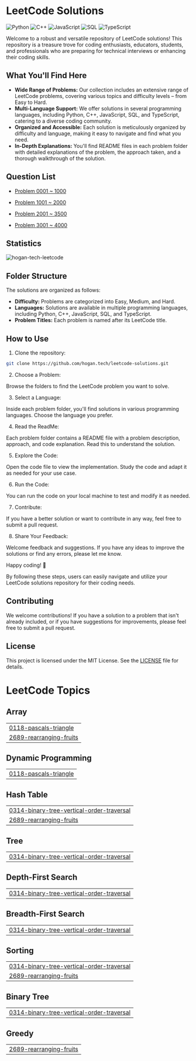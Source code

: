 # LeetCode Solutions

![Python](https://img.shields.io/badge/language-Python-blue.svg)
![C++](https://img.shields.io/badge/language-C++-orange.svg)
![JavaScript](https://img.shields.io/badge/language-JavaScript-yellow.svg)
![SQL](https://img.shields.io/badge/language-SQL-lightgrey.svg)
![TypeScript](https://img.shields.io/badge/language-TypeScript-blue.svg)

Welcome to a robust and versatile repository of LeetCode solutions! This repository is a treasure trove for coding enthusiasts, educators, students, and professionals who are preparing for technical interviews or enhancing their coding skills.

## What You'll Find Here

- **Wide Range of Problems:** Our collection includes an extensive range of LeetCode problems, covering various topics and difficulty levels – from Easy to Hard.
- **Multi-Language Support:** We offer solutions in several programming languages, including Python, C++, JavaScript, SQL, and TypeScript, catering to a diverse coding community.
- **Organized and Accessible:** Each solution is meticulously organized by difficulty and language, making it easy to navigate and find what you need.
- **In-Depth Explanations:** You'll find README files in each problem folder with detailed explanations of the problem, the approach taken, and a thorough walkthrough of the solution.

## Question List

- [Problem 0001 ~ 1000](./Question_List_0001_1000.md)

- [Problem 1001 ~ 2000](./Question_List_1001_2000.md)

- [Problem 2001 ~ 3500](./Question_List_2001_3000.md)

- [Problem 3001 ~ 4000](./Question_List_3001_4000.md)

## Statistics

<img src="https://leetcard.jacoblin.cool/hogantech" alt="hogan-tech-leetcode" />

## Folder Structure

The solutions are organized as follows:

- **Difficulty:** Problems are categorized into Easy, Medium, and Hard.
- **Languages:** Solutions are available in multiple programming languages, including Python, C++, JavaScript, SQL, and TypeScript.
- **Problem Titles:** Each problem is named after its LeetCode title.

## How to Use

1. Clone the repository:

```bash
git clone https://github.com/hogan.tech/leetcode-solutions.git
```

2. Choose a Problem:

Browse the folders to find the LeetCode problem you want to solve.

3. Select a Language:

Inside each problem folder, you'll find solutions in various programming languages. Choose the language you prefer.

4. Read the ReadMe:

Each problem folder contains a README file with a problem description, approach, and code explanation. Read this to understand the solution.

5. Explore the Code:

Open the code file to view the implementation. Study the code and adapt it as needed for your use case.

6. Run the Code:

You can run the code on your local machine to test and modify it as needed.

7. Contribute:

If you have a better solution or want to contribute in any way, feel free to submit a pull request.

8. Share Your Feedback:

Welcome feedback and suggestions. If you have any ideas to improve the solutions or find any errors, please let me know.

Happy coding! 🚀

By following these steps, users can easily navigate and utilize your LeetCode solutions repository for their coding needs.

## Contributing

We welcome contributions! If you have a solution to a problem that isn't already included, or if you have suggestions for improvements, please feel free to submit a pull request.

## License

This project is licensed under the MIT License. See the [LICENSE](./LICENSE) file for details.

<!---LeetCode Topics Start-->
# LeetCode Topics
## Array
|  |
| ------- |
| [0118-pascals-triangle](https://github.com/hogan-tech/leetcode-solution/tree/master/0118-pascals-triangle) |
| [2689-rearranging-fruits](https://github.com/hogan-tech/leetcode-solution/tree/master/2689-rearranging-fruits) |
## Dynamic Programming
|  |
| ------- |
| [0118-pascals-triangle](https://github.com/hogan-tech/leetcode-solution/tree/master/0118-pascals-triangle) |
## Hash Table
|  |
| ------- |
| [0314-binary-tree-vertical-order-traversal](https://github.com/hogan-tech/leetcode-solution/tree/master/0314-binary-tree-vertical-order-traversal) |
| [2689-rearranging-fruits](https://github.com/hogan-tech/leetcode-solution/tree/master/2689-rearranging-fruits) |
## Tree
|  |
| ------- |
| [0314-binary-tree-vertical-order-traversal](https://github.com/hogan-tech/leetcode-solution/tree/master/0314-binary-tree-vertical-order-traversal) |
## Depth-First Search
|  |
| ------- |
| [0314-binary-tree-vertical-order-traversal](https://github.com/hogan-tech/leetcode-solution/tree/master/0314-binary-tree-vertical-order-traversal) |
## Breadth-First Search
|  |
| ------- |
| [0314-binary-tree-vertical-order-traversal](https://github.com/hogan-tech/leetcode-solution/tree/master/0314-binary-tree-vertical-order-traversal) |
## Sorting
|  |
| ------- |
| [0314-binary-tree-vertical-order-traversal](https://github.com/hogan-tech/leetcode-solution/tree/master/0314-binary-tree-vertical-order-traversal) |
| [2689-rearranging-fruits](https://github.com/hogan-tech/leetcode-solution/tree/master/2689-rearranging-fruits) |
## Binary Tree
|  |
| ------- |
| [0314-binary-tree-vertical-order-traversal](https://github.com/hogan-tech/leetcode-solution/tree/master/0314-binary-tree-vertical-order-traversal) |
## Greedy
|  |
| ------- |
| [2689-rearranging-fruits](https://github.com/hogan-tech/leetcode-solution/tree/master/2689-rearranging-fruits) |
<!---LeetCode Topics End-->